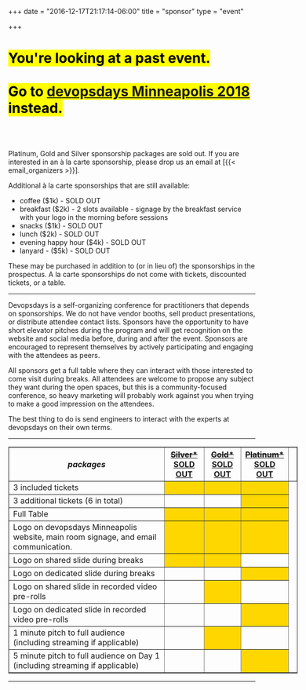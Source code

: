 +++
date = "2016-12-17T21:17:14-06:00"
title = "sponsor"
type = "event"

+++

<h1><mark>You're looking at a past event. <br><br>
Go to <a href="/events/2018-minneapolis/sponsor/">devopsdays Minneapolis 2018</a> instead.</mark></h1><br><br>


Platinum, Gold and Silver sponsorship packages are sold out. If you are interested in an à la carte sponsorship, please drop us an email at [{{< email_organizers >}}].

Additional à la carte sponsorships that are still available:

<ul>
<li>coffee ($1k) - SOLD OUT
<li>breakfast ($2k) - 2 slots available - signage by the breakfast service with your logo in the morning before sessions
<li>snacks ($1k) - SOLD OUT
<li>lunch ($2k) - SOLD OUT
<li>evening happy hour ($4k) - SOLD OUT
<li>lanyard - ($5k) - SOLD OUT
</ul>

These may be purchased in addition to (or in lieu of) the sponsorships in the prospectus. A la carte sponsorships do not come with tickets, discounted tickets, or a table.

<hr>

Devopsdays is a self-organizing conference for practitioners that depends on sponsorships. We do not have vendor booths, sell product presentations, or distribute attendee contact lists. Sponsors have the opportunity to have short elevator pitches during the program and will get recognition on the website and social media before, during and after the event. Sponsors are encouraged to represent themselves by actively participating and engaging with the attendees as peers.


All sponsors get a full table where they can interact with those interested to come visit during breaks. All attendees are welcome to propose any subject they want during the open spaces, but this is a community-focused conference, so heavy marketing will probably work against you when trying to make a good impression on the attendees.

The best thing to do is send engineers to interact with the experts at devopsdays on their own terms.
<br>
<hr/>

<div style="width:590px">
<table border=1 cellspacing=1>
  <tr>
    <th><i>packages</i></th>
    <th><center><b><u><del>Silver*</del><br />SOLD OUT</u><br></b></center></th>
    <th><center><b><u><del>Gold*</del><br />SOLD OUT</u></b></center></th>
    <th><center><b><u><del>Platinum*</del><br />SOLD OUT</u></b></center></th>
    <th></th>
  </tr>
<tr><td>3 included tickets</td><td bgcolor="gold">&nbsp;</td><td bgcolor="gold">&nbsp;</td><td bgcolor="gold">&nbsp;</td></tr>
<tr><td>3 additional tickets (6 in total)</td><td>&nbsp;</td><td>&nbsp;</td><td bgcolor="gold">&nbsp;</td></tr>
<tr><td>Full Table</td><td bgcolor="gold">&nbsp;</td><td bgcolor="gold">&nbsp;</td><td bgcolor="gold">&nbsp;</td></tr>
<tr><td>Logo on devopsdays Minneapolis website, main room signage, and email communication.</td><td bgcolor="gold">&nbsp;</td><td bgcolor="gold">&nbsp;</td><td bgcolor="gold">&nbsp;</td></tr>
<tr><td>Logo on shared slide during breaks</td><td bgcolor="gold">&nbsp;</td><td bgcolor="gold">&nbsp;</td><td>&nbsp;</td></tr>
<tr><td>Logo on dedicated slide during breaks</td><td>&nbsp;</td><td>&nbsp;</td><td bgcolor="gold">&nbsp;</td></tr>
<tr><td>Logo on shared slide in recorded video pre-rolls</td><td>&nbsp;</td><td bgcolor="gold">&nbsp;</td><td>&nbsp;</td></tr>
<tr><td>Logo on dedicated slide in recorded video pre-rolls</td><td>&nbsp;</td><td>&nbsp;</td><td bgcolor="gold">&nbsp;</td></tr>
<tr><td>1 minute pitch to full audience (including streaming if applicable)</td><td>&nbsp;</td><td bgcolor="gold">&nbsp;</td><td>&nbsp;</td></tr>
<tr><td>5 minute pitch to full audience on Day 1 (including streaming if applicable)</td><td>&nbsp;</td><td>&nbsp;</td><td bgcolor="gold">&nbsp;</td></tr>
</table>


</div>

<hr/>
